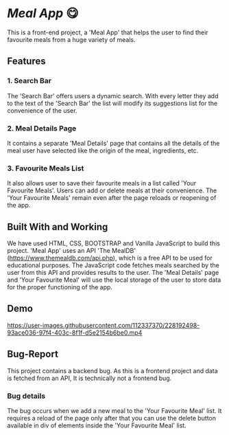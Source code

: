 
# ***Meal App*** :yum: 
This is a front-end project, a 'Meal App' that helps the user to find their favourite meals from a huge variety of meals.


## Features

### 1. Search Bar
The 'Search Bar' offers users a dynamic search. With every letter they add to the text of the 'Search Bar' the list will modify its suggestions list for the convenience of the user.

### 2. Meal Details Page
It contains a separate 'Meal Details' page that contains all the details of the meal user have selected like the origin of the meal, ingredients, etc.

### 3. Favourite Meals List
It also allows user to save their favourite meals in a list called 'Your Favourite Meals'. Users can add or delete meals at their convenience. The 'Your Favourite Meals' remain even after the page reloads or reopening of the app.


## Built With and Working
We have used HTML, CSS, BOOTSTRAP and Vanilla JavaScript to build this project. 'Meal App' uses an API 'The MealDB' (https://www.themealdb.com/api.php), which is a free API to be used for educational purposes. The JavaScript code fetches meals searched by the user from this API and provides results to the user. The 'Meal Details' page and 'Your Favourite Meal' will use the local storage of the user to store data for the proper functioning of the app.


## Demo
https://user-images.githubusercontent.com/112337370/228192498-93ace036-97f4-403c-8f1f-d5e2154b6be0.mp4

## Bug-Report
This project contains a backend bug. As this is a frontend project and data is fetched from an API, It is technically not a frontend bug. 
### Bug details
The bug occurs when we add a new meal to the 'Your Favourite Meal' list. It requires a reload of the page only after that you can use the delete button available 
in div of elements inside the 'Your Favourite Meal' list.

